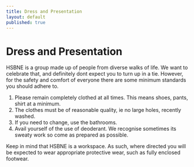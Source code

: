 ```yaml
---
title: Dress and Presentation
layout: default
published: true
---
```


# Dress and Presentation

HSBNE is a group made up of people from diverse walks of life. We want to celebrate that, and definitely dont expect you to turn up in a tie. However, for the safety and comfort of everyone there are some minimum standards you should adhere to.

1. Please remain completely clothed at all times. This means shoes, pants, shirt at a minimum.
2. The clothes must be of reasonable quality, ie no large holes, recently washed.
3. If you need to change, use the bathrooms.
4. Avail yourself of the use of deoderant. We recognise sometimes its sweaty work so come as prepared as possible.

Keep in mind that HSBNE is a workspace. As such, where directed you will be expected to wear appropriate protective wear, such as fully enclosed footwear.
